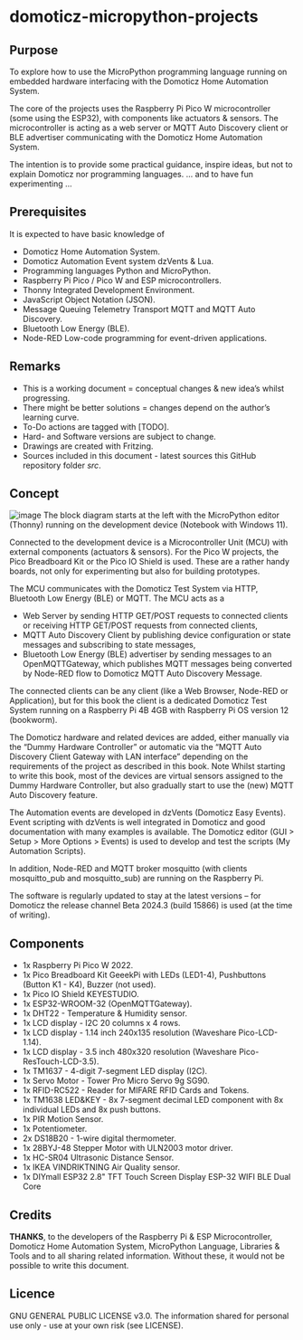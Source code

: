 # domoticz-micropython-projects

## Purpose
To explore how to use the MicroPython programming language running on embedded hardware interfacing with the Domoticz Home Automation System.

The core of the projects uses the Raspberry Pi Pico W microcontroller (some using the ESP32), with components like actuators & sensors.
The microcontroller is acting as a web server or MQTT Auto Discovery client or BLE advertiser communicating with the Domoticz Home Automation System.

The intention is to provide some practical guidance, inspire ideas, but not to explain Domoticz nor programming languages.
... and to have fun experimenting ...

## Prerequisites
It is expected to have basic knowledge of
* Domoticz Home Automation System.
* Domoticz Automation Event system dzVents & Lua.
* Programming languages Python and MicroPython.
* Raspberry Pi Pico / Pico W and ESP microcontrollers.
* Thonny Integrated Development Environment.
* JavaScript Object Notation (JSON).
* Message Queuing Telemetry Transport MQTT and MQTT Auto Discovery.
* Bluetooth Low Energy (BLE).
* Node-RED Low-code programming for event-driven applications.

## Remarks
* This is a working document = conceptual changes & new idea’s whilst progressing.
* There might be better solutions = changes depend on the author’s learning curve.
* To-Do actions are tagged with [TODO].
* Hard- and Software versions are subject to change.
* Drawings are created with Fritzing.
* Sources included in this document - latest sources this GitHub repository folder _src_.

## Concept
![image](https://github.com/rwbl/domoticz-micropython-projects/assets/47274144/54f97a7f-8c10-4699-bb8d-e1994dc028cf)
The block diagram starts at the left with the MicroPython editor (Thonny) running on the development device (Notebook with Windows 11).

Connected to the development device is a Microcontroller Unit (MCU) with external components (actuators & sensors).
For the Pico W projects, the Pico Breadboard Kit or the Pico IO Shield is used. These are a rather handy boards, not only for experimenting but also for building prototypes.

The MCU communicates with the Domoticz Test System via HTTP, Bluetooth Low Energy (BLE) or MQTT.
The MCU acts as a
* Web Server by sending HTTP GET/POST requests to connected clients or receiving HTTP GET/POST requests from connected clients,
* MQTT Auto Discovery Client by publishing device configuration or state messages and subscribing to state messages,
* Bluetooth Low Energy (BLE) advertiser by sending messages to an OpenMQTTGateway, which publishes MQTT messages being converted by Node-RED flow to Domoticz MQTT Auto Discovery Message.

The connected clients can be any client (like a Web Browser, Node-RED or Application), but for this book the client is a dedicated Domoticz Test System running on a Raspberry Pi 4B 4GB with Raspberry Pi OS version 12 (bookworm).

The Domoticz hardware and related devices are added, either manually via the “Dummy Hardware Controller” or automatic via the “MQTT Auto Discovery Client Gateway with LAN interface” depending on the requirements of the project as described in this book.
Note
Whilst starting to write this book, most of the devices are virtual sensors assigned to the Dummy Hardware Controller, but also gradually start to use the (new) MQTT Auto Discovery feature.

The Automation events are developed in dzVents (Domoticz Easy Events).
Event scripting with dzVents is well integrated in Domoticz and good documentation with many examples is available.
The Domoticz editor (GUI > Setup > More Options > Events) is used to develop and test the scripts (My Automation Scripts).

In addition, Node-RED and MQTT broker mosquitto (with clients mosquitto_pub and mosquitto_sub) are running on the Raspberry Pi.

The software is regularly updated to stay at the latest versions – for Domoticz the release channel Beta 2024.3 (build 15866) is used (at the time of writing).

## Components
* 1x Raspberry Pi Pico W 2022.
* 1x Pico Breadboard Kit GeeekPi with LEDs (LED1-4), Pushbuttons (Button K1 - K4), Buzzer (not used).
* 1x Pico IO Shield KEYESTUDIO.
* 1x ESP32-WROOM-32 (OpenMQTTGateway).
* 1x DHT22 - Temperature & Humidity sensor.
* 1x LCD display - I2C 20 columns x 4 rows.
* 1x LCD display - 1.14 inch 240x135 resolution (Waveshare Pico-LCD-1.14).
* 1x LCD display - 3.5 inch 480x320 resolution (Waveshare Pico-ResTouch-LCD-3.5).
* 1x TM1637 - 4-digit 7-segment LED display (I2C).
* 1x Servo Motor - Tower Pro Micro Servo 9g SG90.
* 1x RFID-RC522 - Reader for MIFARE RFID Cards and Tokens.
* 1x TM1638 LED&KEY - 8x 7-segment decimal LED component with 8x individual LEDs and 8x push buttons.
* 1x PIR Motion Sensor.
* 1x Potentiometer.
* 2x DS18B20 - 1-wire digital thermometer.
* 1x 28BYJ-48 Stepper Motor with ULN2003 motor driver.
* 1x HC-SR04 Ultrasonic Distance Sensor.
* 1x IKEA VINDRIKTNING Air Quality sensor.
* 1x DIYmall ESP32 2.8" TFT Touch Screen Display ESP-32 WIFI BLE Dual Core

## Credits
**THANKS**, to the developers of the Raspberry Pi & ESP Microcontroller, Domoticz Home Automation System, MicroPython Language, Libraries & Tools and to all sharing related information. Without these, it would not be possible to write this document.

## Licence
GNU GENERAL PUBLIC LICENSE v3.0.
The information shared for personal use only - use at your own risk (see LICENSE).

